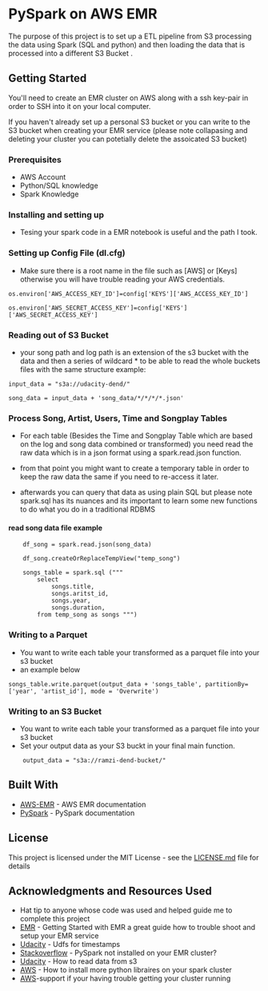 # PySpark on AWS EMR

The purpose of this project is to set up a ETL pipeline from S3 processing the data using Spark (SQL and python) and then loading the data that is processed into a different S3 Bucket .
## Getting Started

You'll need to create an EMR cluster on AWS along with a ssh key-pair in order to SSH into it on your local computer. 

If you haven't already set up a personal S3 bucket or you can write to the S3 bucket when creating your EMR service (please note collapasing and deleting your cluster you can potetially delete the assoicated S3 bucket)

### Prerequisites

* AWS Account
* Python/SQL knowledge
* Spark Knowledge


### Installing and setting up
* Tesing your spark code in a EMR notebook is useful and the path I took.

### Setting up Config File (dl.cfg)

* Make sure there is a root name in the file such as [AWS] or [Keys] otherwise you will have trouble reading your AWS credentials.
```
os.environ['AWS_ACCESS_KEY_ID']=config['KEYS']['AWS_ACCESS_KEY_ID']
```
```
os.environ['AWS_SECRET_ACCESS_KEY']=config['KEYS']['AWS_SECRET_ACCESS_KEY']
```

### Reading out of S3 Bucket

* your song path and log path is an extension of the s3 bucket with the data and then a series of wildcard * to be able to read the whole buckets files with the same structure example:

```
input_data = "s3a://udacity-dend/" 
```
```
song_data = input_data + 'song_data/*/*/*/*.json'
```


### Process Song, Artist, Users, Time and Songplay Tables

* For each table (Besides the Time and Songplay Table which are based on the log and song data combined or transformed) you need read the raw data which is in a json format using a spark.read.json function. 

* from that point you might want to create a temporary table in order to keep the raw data the same if you need to re-access it later. 

* afterwards you can query that data as using plain SQL but please note spark.sql has its nuances and its important to learn some new functions to do what you do in a traditional RDBMS

#### read song data file example
```
    df_song = spark.read.json(song_data)
    
    df_song.createOrReplaceTempView("temp_song")

    songs_table = spark.sql (""" 
        select
            songs.title,
            songs.aritst_id,
            songs.year,
            songs.duration,
        from temp_song as songs """)

```

### Writing to a Parquet

* You want to write each table your transformed as a parquet file into your s3 bucket 
* an example below

```
songs_table.write.parquet(output_data + 'songs_table', partitionBy=['year', 'artist_id'], mode = 'Overwrite')
```


### Writing to an S3 Bucket

* You want to write each table your transformed as a parquet file into your s3 bucket 
* Set your output data as your S3 buckt in your final main function.

```
    output_data = "s3a://ramzi-dend-bucket/"

```





## Built With

* [AWS-EMR](https://aws.amazon.com/emr/) - AWS EMR documentation
* [PySpark](https://spark.apache.org/docs/latest/api/python/index.html) - PySpark documentation


## License

This project is licensed under the MIT License - see the [LICENSE.md](LICENSE.md) file for details

## Acknowledgments and Resources Used

* Hat tip to anyone whose code was used and helped guide me to complete this project
* [EMR](https://towardsdatascience.com/getting-started-with-pyspark-on-amazon-emr-c85154b6b921) - Getting Started with EMR a great guide how to trouble shoot and setup your EMR service
* [Udacity](https://knowledge.udacity.com/questions/111529) - Udfs for timestamps
* [Stackoverflow](https://knowledge.udacity.com/questions/111529) - PySpark not installed on your EMR cluster?
* [Udacity](https://knowledge.udacity.com/questions/46508) - How to read data from s3
* [AWS](https://aws.amazon.com/blogs/big-data/install-python-libraries-on-a-running-cluster-with-emr-notebooks/) - How to install more python libraires on your spark cluster
* [AWS](https://aws.amazon.com/premiumsupport/knowledge-center/emr-pyspark-python-3x/)-support if your having trouble getting your cluster running
